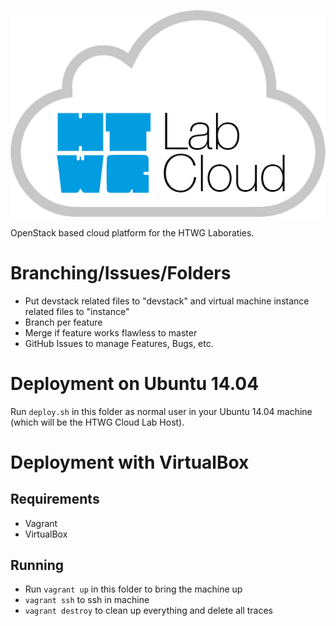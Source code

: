 ![HTWG Lab Cloud](design/logo-large.png?raw=true)

OpenStack based cloud platform for the HTWG Laboraties.

# Branching/Issues/Folders

- Put devstack related files to "devstack" and virtual machine instance related files to "instance"
- Branch per feature
- Merge if feature works flawless to master
- GitHub Issues to manage Features, Bugs, etc.

# Deployment on Ubuntu 14.04

Run `deploy.sh` in this folder as normal user in your Ubuntu 14.04 machine (which will be the HTWG Cloud Lab Host).

# Deployment with VirtualBox

## Requirements

- Vagrant
- VirtualBox

## Running
- Run `vagrant up` in this folder to bring the machine up
- `vagrant ssh` to ssh in machine
- `vagrant destroy` to clean up everything and delete all traces

